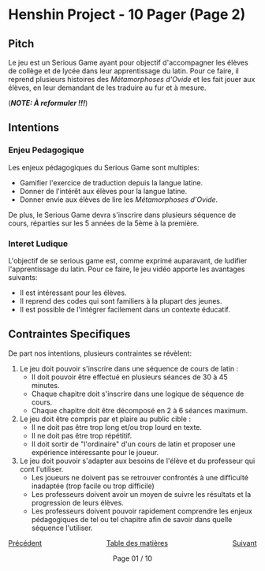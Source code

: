 # Henshin Project - 10 Pager (Page 2)

## Pitch
Le jeu est un Serious Game ayant pour objectif d'accompagner les élèves de collège et de lycée dans leur apprentissage du latin. Pour ce faire, il reprend plusieurs histoires des _Métamorphoses d'Ovide_ et les fait jouer aux élèves, en leur demandant de les traduire au fur et à mesure.

(___NOTE: À reformuler !!!___)


## Intentions

### Enjeu Pedagogique

Les enjeux pédagogiques du Serious Game sont multiples:
- Gamifier l'exercice de traduction depuis la langue latine.
- Donner de l'intérêt aux élèves pour la langue latine.
- Donner envie aux élèves de lire les _Métamorphoses d'Ovide_.

De plus, le Serious Game devra s'inscrire dans plusieurs séquence de cours, réparties sur les 5 années de la 5ème à la première.

### Interet Ludique

L'objectif de se serious game est, comme exprimé auparavant, de ludifier l'apprentissage du latin. Pour ce faire, le jeu vidéo apporte les avantages suivants: 
- Il est intéressant pour les élèves.
- Il reprend des codes qui sont familiers à la plupart des jeunes.
- Il est possible de l'intégrer facilement dans un contexte éducatif.


## Contraintes Specifiques

De part nos intentions, plusieurs contraintes se révèlent:
1. Le jeu doit pouvoir s'inscrire dans une séquence de cours de latin :
   - Il doit pouvoir être effectué en plusieurs séances de 30 à 45 minutes.
   - Chaque chapitre doit s'inscrire dans une logique de séquence de cours.
   - Chaque chapitre doit être décomposé en 2 à 6 séances maximum.
2. Le jeu doit être compris par et plaire au public cible :
   - Il ne doit pas être trop long et/ou trop lourd en texte.
   - Il ne doit pas être trop répétitif.
   - Il doit sortir de "l'ordinaire" d'un cours de latin et proposer une expérience intéressante pour le joueur.
3. Le jeu doit pouvoir s'adapter aux besoins de l'élève et du professeur qui cont l'utiliser.
   - Les joueurs ne doivent pas se retrouver confrontés à une difficulté inadaptée (trop facile ou trop difficile)
   - Les professeurs doivent avoir un moyen de suivre les résultats et la progression de leurs élèves.
   - Les professeurs doivent pouvoir rapidement comprendre les enjeux pédagogiques de tel ou tel chapitre afin de savoir dans quelle séquence l'utiliser.

<div style="display: flex; justify-content: space-between;">
    <a href="/ten_pager/01.html">Précédent</a>
    <a href="/ten_pager/01.html">Table des matières</a>
    <a href="/ten_pager/03.html">Suivant</a>
</div>
<div style="display: flex; justify-content: space-around;">
    <p>Page 01 / 10</p>
</div>
